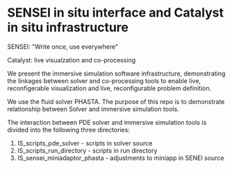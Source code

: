 # SENSEI in situ interface and Catalyst in situ infrastructure

SENSEI: "Write once, use everywhere" 

Catalyst: live visualzation and co-processing

We present the immersive simulation software infrastructure, demonstrating the linkages between solver and co-processing tools to enable live, reconfigerable visualization and live, reconfigurable problem definition. 

We use the fluid solver PHASTA. The purpose of this repo is to demonstrate relationship between Solver and immersive simulation tools.  

The interaction between PDE solver and immersive simulation tools is divided into the following three directories: 
1. IS_scripts_pde_solver - scripts in solver source
2. IS_scripts_run_directory  - scripts in run directory
3. IS_sensei_miniadaptor_phasta - adjustments to miniapp in SENEI source

